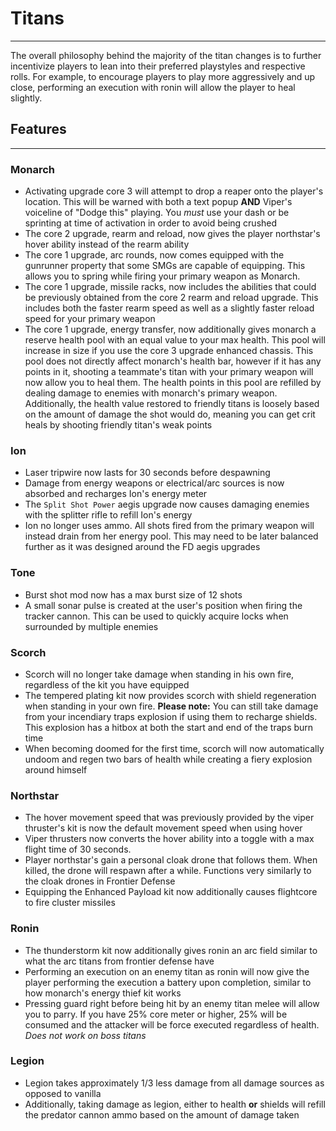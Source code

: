 # Titans
------------
The overall philosophy behind the majority of the titan changes is to further incentivize players to lean into their preferred playstyles and respective rolls. For example, to encourage players to play more aggressively and up close, performing an execution with ronin will allow the player to heal slightly. 
## Features
----------------
### Monarch
- Activating upgrade core 3 will attempt to drop a reaper onto the player's location. This will be warned with both a text popup **AND** Viper's voiceline of "Dodge this" playing. You *must* use your dash or be sprinting at time of activation in order to avoid being crushed
- The core 2 upgrade, rearm and reload, now gives the player northstar's hover ability instead of the rearm ability
- The core 1 upgrade, arc rounds, now comes equipped with the gunrunner property that some SMGs are capable of equipping. This allows you to spring while firing your primary weapon as Monarch.
- The core 1 upgrade, missile racks, now includes the abilities that could be previously obtained from the core 2 rearm and reload upgrade. This includes both the faster rearm speed as well as a slightly faster reload speed for your primary weapon
- The core 1 upgrade, energy transfer, now additionally gives monarch a reserve health pool with an equal value to your max health. This pool will increase in size if you use the core 3 upgrade enhanced chassis. This pool does not directly affect monarch's health bar, however if it has any points in it, shooting a teammate's titan with your primary weapon will now allow you to heal them. The health points in this pool are refilled by dealing damage to enemies with monarch's primary weapon. Additionally, the health value restored to friendly titans is loosely based on the amount of damage the shot would do, meaning you can get crit heals by shooting friendly titan's weak points
### Ion
- Laser tripwire now lasts for 30 seconds before despawning
- Damage from energy weapons or electrical/arc sources is now absorbed and recharges Ion's energy meter
- The `Split Shot Power` aegis upgrade now causes damaging enemies with the splitter rifle to refill Ion's energy
- Ion no longer uses ammo. All shots fired from the primary weapon will instead drain from her energy pool. This may need to be later balanced further as it was designed around the FD aegis upgrades
### Tone
- Burst shot mod now has a max burst size of 12 shots
- A small sonar pulse is created at the user's position when firing the tracker cannon. This can be used to quickly acquire locks when surrounded by multiple enemies
### Scorch
- Scorch will no longer take damage when standing in his own fire, regardless of the kit you have equipped
- The tempered plating kit now provides scorch with shield regeneration when standing in your own fire. **Please note:** You can still take damage from your incendiary traps explosion if using them to recharge shields. This explosion has a hitbox at both the start and end of the traps burn time
- When becoming doomed for the first time, scorch will now automatically undoom and regen two bars of health while creating a fiery explosion around himself
### Northstar
- The hover movement speed that was previously provided by the viper thruster's kit is now the default movement speed when using hover
- Viper thrusters now converts the hover ability into a toggle with a max flight time of 30 seconds.
- Player northstar's gain a personal cloak drone that follows them. When killed, the drone will respawn after a while. Functions very similarly to the cloak drones in Frontier Defense
- Equipping the Enhanced Payload kit now additionally causes flightcore to fire cluster missiles
### Ronin
- The thunderstorm kit now additionally gives ronin an arc field similar to what the arc titans from frontier defense have
- Performing an execution on an enemy titan as ronin will now give the player performing the execution a battery upon completion, similar to how monarch's energy thief kit works
- Pressing guard right before being hit by an enemy titan melee will allow you to parry. If you have 25% core meter or higher, 25% will be consumed and the attacker will be force executed regardless of health. *Does not work on boss titans*
### Legion
- Legion takes approximately 1/3 less damage from all damage sources as opposed to vanilla
- Additionally, taking damage as legion, either to health **or** shields will refill the predator cannon ammo based on the amount of damage taken